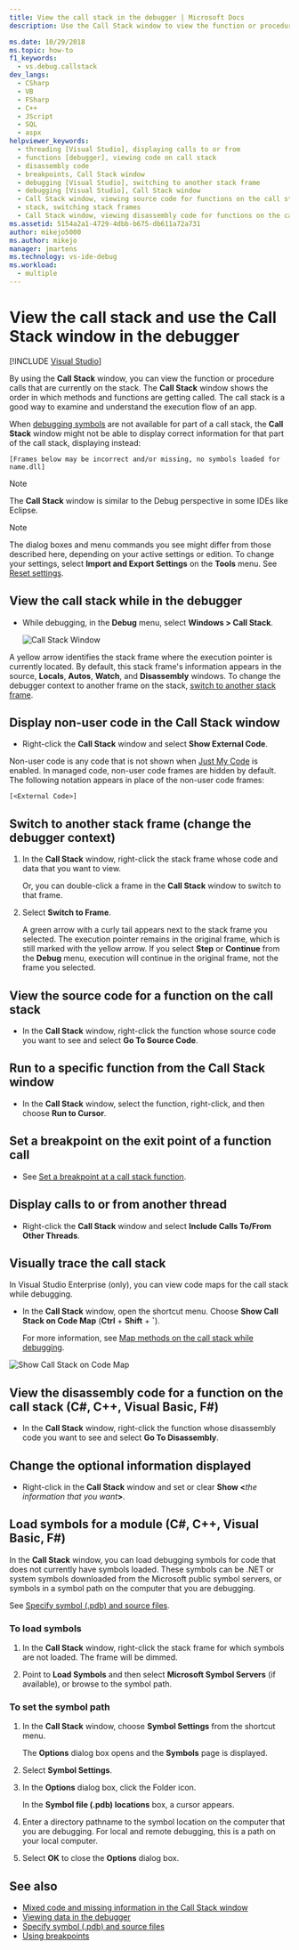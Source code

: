 ```yaml
---
title: View the call stack in the debugger | Microsoft Docs
description: Use the Call Stack window to view the function or procedure calls that are currently on the stack in Visual Studio.

ms.date: 10/29/2018
ms.topic: how-to
f1_keywords: 
  - vs.debug.callstack
dev_langs: 
  - CSharp
  - VB
  - FSharp
  - C++
  - JScript
  - SQL
  - aspx
helpviewer_keywords: 
  - threading [Visual Studio], displaying calls to or from
  - functions [debugger], viewing code on call stack
  - disassembly code
  - breakpoints, Call Stack window
  - debugging [Visual Studio], switching to another stack frame
  - debugging [Visual Studio], Call Stack window
  - Call Stack window, viewing source code for functions on the call stack
  - stack, switching stack frames
  - Call Stack window, viewing disassembly code for functions on the call stack
ms.assetid: 5154a2a1-4729-4dbb-b675-db611a72a731
author: mikejo5000
ms.author: mikejo
manager: jmartens
ms.technology: vs-ide-debug
ms.workload: 
  - multiple
---
```

# View the call stack and use the Call Stack window in the debugger

 [!INCLUDE [Visual Studio](~/includes/applies-to-version/vs-windows-only.md)]

By using the **Call Stack** window, you can view the function or procedure calls that are currently on the stack. The **Call Stack** window shows the order in which methods and functions are getting called. The call stack is a good way to examine and understand the execution flow of an app.

When [debugging symbols](#bkmk_symbols) are not available for part of a call stack, the **Call Stack** window might not be able to display correct information for that part of the call stack, displaying instead:

`[Frames below may be incorrect and/or missing, no symbols loaded for name.dll]`

> [!NOTE]
> The **Call Stack** window is similar to the Debug perspective in some IDEs like Eclipse.

> [!NOTE]
> The dialog boxes and menu commands you see might differ from those described here, depending on your active settings or edition. To change your settings, select **Import and Export Settings** on the **Tools** menu.  See [Reset settings](../ide/environment-settings.md#reset-settings).

## View the call stack while in the debugger

- While debugging, in the **Debug** menu, select **Windows > Call Stack**.

  ![Call Stack Window](../debugger/media/dbg_basics_callstack_window.png "CallStackWindow")

A yellow arrow identifies the stack frame where the execution pointer is currently located. By default, this stack frame's information appears in the source, **Locals**, **Autos**, **Watch**, and **Disassembly** windows. To change the debugger context to another frame on the stack, [switch to another stack frame](#bkmk_switch).

## Display non-user code in the Call Stack window

- Right-click the **Call Stack** window and select **Show External Code**.

Non-user code is any code that is not shown when [Just My Code](../debugger/just-my-code.md) is enabled. In managed code, non-user code frames are hidden by default. The following notation appears in place of the non-user code frames:

`[<External Code>]`

## <a name="bkmk_switch"></a> Switch to another stack frame (change the debugger context)

1. In the **Call Stack** window, right-click the stack frame whose code and data that you want to view.

    Or, you can double-click a frame in the **Call Stack** window to switch to that frame.

2. Select **Switch to Frame**.

     A green arrow with a curly tail appears next to the stack frame you selected. The execution pointer remains in the original frame, which is still marked with the yellow arrow. If you select **Step** or **Continue** from the **Debug** menu, execution will continue in the original frame, not the frame you selected.

## View the source code for a function on the call stack

- In the **Call Stack** window, right-click the function whose source code you want to see and select **Go To Source Code**.

## Run to a specific function from the Call Stack window

- In the **Call Stack** window, select the function, right-click, and then choose **Run to Cursor**.

## Set a breakpoint on the exit point of a function call

- See [Set a breakpoint at a call stack function](../debugger/using-breakpoints.md#BKMK_Set_a_breakpoint_from_debugger_windows).

## Display calls to or from another thread

- Right-click the **Call Stack** window and select **Include Calls To/From Other Threads**.

## Visually trace the call stack

In Visual Studio Enterprise (only), you can view code maps for the call stack while debugging.

- In the **Call Stack** window, open the shortcut menu. Choose **Show Call Stack on Code Map** (**Ctrl** + **Shift** + **`**).

    For more information, see [Map methods on the call stack while debugging](../debugger/map-methods-on-the-call-stack-while-debugging-in-visual-studio.md).

![Show Call Stack on Code Map](../debugger/media/dbg_basics_show_call_stack_on_code_map.gif "ShowCallStackOnCodeMap")

## View the disassembly code for a function on the call stack (C#, C++, Visual Basic, F#)

- In the **Call Stack** window, right-click the function whose disassembly code you want to see and select **Go To Disassembly**.

## Change the optional information displayed

- Right-click in the **Call Stack** window and set or clear **Show \<**_the information that you want_**>**.

## <a name="bkmk_symbols"></a> Load symbols for a module (C#, C++, Visual Basic, F#)

In the **Call Stack** window, you can load debugging symbols for code that does not currently have symbols loaded. These symbols can be .NET or system symbols downloaded from the Microsoft public symbol servers, or symbols in a symbol path on the computer that you are debugging.

See [Specify symbol (.pdb) and source files](../debugger/specify-symbol-dot-pdb-and-source-files-in-the-visual-studio-debugger.md).

### To load symbols

1. In the **Call Stack** window, right-click the stack frame for which symbols are not loaded. The frame will be dimmed.

2. Point to **Load Symbols** and then select **Microsoft Symbol Servers** (if available), or browse to the symbol path.

### To set the symbol path

1. In the **Call Stack** window, choose **Symbol Settings** from the shortcut menu.

     The **Options** dialog box opens and the **Symbols** page is displayed.

2. Select **Symbol Settings**.

3. In the **Options** dialog box, click the Folder icon.

     In the **Symbol file (.pdb) locations** box, a cursor appears.

4. Enter a directory pathname to the symbol location on the computer that you are debugging. For local and remote debugging, this is a path on your local computer.

5. Select **OK** to close the **Options** dialog box.

## See also

- [Mixed code and missing information in the Call Stack window](../debugger/mixed-code-and-missing-information-in-the-call-stack-window.md)
- [Viewing data in the debugger](../debugger/viewing-data-in-the-debugger.md)
- [Specify symbol (.pdb) and source files](../debugger/specify-symbol-dot-pdb-and-source-files-in-the-visual-studio-debugger.md)
- [Using breakpoints](../debugger/using-breakpoints.md)